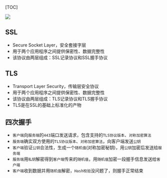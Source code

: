 [TOC]

![](https://gitee.com/hysbtr/pic/raw/master/ssl&tls.png)

## SSL
* Secure Socket Layer，安全套接字层
* 用于两个应用程序之间提供保密性、数据完整性
* 该协议由两层组成：SSL记录协议和SSL握手协议

## TLS
* Transport Layer Security，传输层安全协议
* 用于两个应用程序之间提供保密性、数据完整性
* 该协议由两层组成：TLS记录协议和TLS握手协议
* TLS是在SSL的基础上标准化的产物

## 四次握手
* `客户端`向`服务端`的`443`端口发送请求，包含支持的`TLS协议版本`、`对称加密算法`
* `服务端`确实双方使用的`TLS协议版本`、`对称加密算法`，向客户端发送`公钥`
* `客户端`验证`公钥`合法性，生成一个`随机值`(对称加密秘钥)，用`公钥`加密后发送给`服务端`
* `服务端`用`私钥`解密得到`客户端`传来的`随机值`，用`随机值`加密一段握手信息发送给`客户端`
* `客户端`收到数据并用`随机值`解密，`Hash校验`没问题了，则握手正常结束